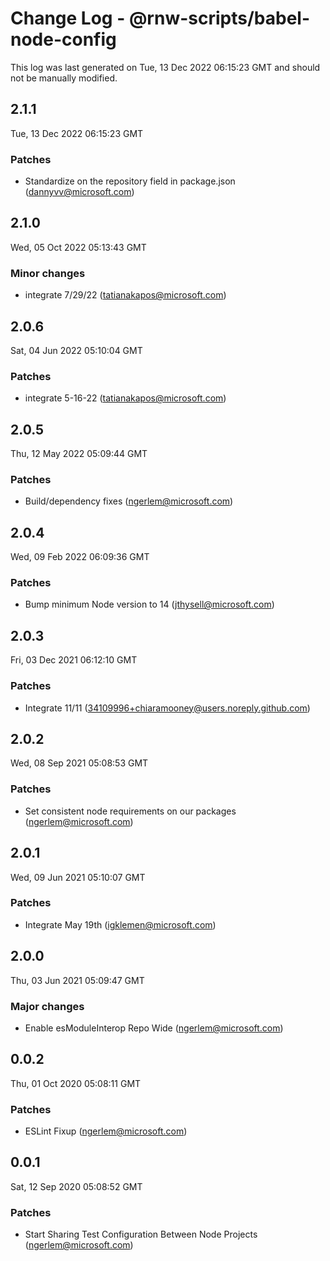 # Change Log - @rnw-scripts/babel-node-config

This log was last generated on Tue, 13 Dec 2022 06:15:23 GMT and should not be manually modified.

<!-- Start content -->

## 2.1.1

Tue, 13 Dec 2022 06:15:23 GMT

### Patches

- Standardize on the repository field in package.json (dannyvv@microsoft.com)

## 2.1.0

Wed, 05 Oct 2022 05:13:43 GMT

### Minor changes

- integrate 7/29/22 (tatianakapos@microsoft.com)

## 2.0.6

Sat, 04 Jun 2022 05:10:04 GMT

### Patches

- integrate 5-16-22 (tatianakapos@microsoft.com)

## 2.0.5

Thu, 12 May 2022 05:09:44 GMT

### Patches

- Build/dependency fixes (ngerlem@microsoft.com)

## 2.0.4

Wed, 09 Feb 2022 06:09:36 GMT

### Patches

- Bump minimum Node version to 14 (jthysell@microsoft.com)

## 2.0.3

Fri, 03 Dec 2021 06:12:10 GMT

### Patches

- Integrate 11/11 (34109996+chiaramooney@users.noreply.github.com)

## 2.0.2

Wed, 08 Sep 2021 05:08:53 GMT

### Patches

- Set consistent node requirements on our packages (ngerlem@microsoft.com)

## 2.0.1

Wed, 09 Jun 2021 05:10:07 GMT

### Patches

- Integrate May 19th (igklemen@microsoft.com)

## 2.0.0

Thu, 03 Jun 2021 05:09:47 GMT

### Major changes

- Enable esModuleInterop Repo Wide (ngerlem@microsoft.com)

## 0.0.2

Thu, 01 Oct 2020 05:08:11 GMT

### Patches

- ESLint Fixup (ngerlem@microsoft.com)

## 0.0.1

Sat, 12 Sep 2020 05:08:52 GMT

### Patches

- Start Sharing Test Configuration Between Node Projects (ngerlem@microsoft.com)
